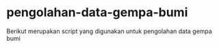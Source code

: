 # pengolahan-data-gempa-bumi
Berikut merupakan script yang digunakan untuk pengolahan data gempa bumi
